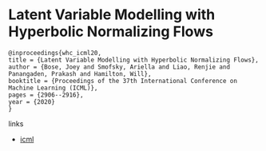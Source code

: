 # Latent Variable Modelling with Hyperbolic Normalizing Flows

```
@inproceedings{whc_icml20,
title = {Latent Variable Modelling with Hyperbolic Normalizing Flows},
author = {Bose, Joey and Smofsky, Ariella and Liao, Renjie and Panangaden, Prakash and Hamilton, Will},
booktitle = {Proceedings of the 37th International Conference on Machine Learning (ICML)},
pages = {2906--2916},
year = {2020}
}
```

links
- [icml](https://proceedings.icml.cc/book/3511.pdf)
